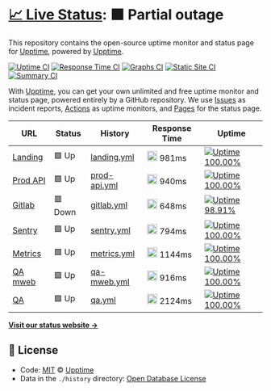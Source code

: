 # [📈 Live Status](https://demo.upptime.js.org): <!--live status--> **🟧 Partial outage**

This repository contains the open-source uptime monitor and status page for [Upptime](https://upptime.js.org), powered by [Upptime](https://github.com/upptime/upptime).

[![Uptime CI](https://github.com/koj-co/upptime/workflows/Uptime%20CI/badge.svg)](https://github.com/koj-co/upptime/actions?query=workflow%3A%22Uptime+CI%22)
[![Response Time CI](https://github.com/koj-co/upptime/workflows/Response%20Time%20CI/badge.svg)](https://github.com/koj-co/upptime/actions?query=workflow%3A%22Response+Time+CI%22)
[![Graphs CI](https://github.com/koj-co/upptime/workflows/Graphs%20CI/badge.svg)](https://github.com/koj-co/upptime/actions?query=workflow%3A%22Graphs+CI%22)
[![Static Site CI](https://github.com/koj-co/upptime/workflows/Static%20Site%20CI/badge.svg)](https://github.com/koj-co/upptime/actions?query=workflow%3A%22Static+Site+CI%22)
[![Summary CI](https://github.com/koj-co/upptime/workflows/Summary%20CI/badge.svg)](https://github.com/koj-co/upptime/actions?query=workflow%3A%22Summary+CI%22)

With [Upptime](https://upptime.js.org), you can get your own unlimited and free uptime monitor and status page, powered entirely by a GitHub repository. We use [Issues](https://github.com/upptime/upptime/issues) as incident reports, [Actions](https://github.com/upptime/upptime/actions) as uptime monitors, and [Pages](https://demo.upptime.js.org) for the status page.

<!--start: status pages-->
<!-- This summary is generated by Upptime (https://github.com/upptime/upptime) -->
<!-- Do not edit this manually, your changes will be overwritten -->

| URL                                            | Status  | History                                                                                | Response Time                                                                 | Uptime                                                                                                                                                                                                           |
| ---------------------------------------------- | ------- | -------------------------------------------------------------------------------------- | ----------------------------------------------------------------------------- | ---------------------------------------------------------------------------------------------------------------------------------------------------------------------------------------------------------------- |
| [Landing](https://anar.biz)                    | 🟩 Up   | [landing.yml](https://github.com/absk1317/uptime/commits/master/history/landing.yml)   | <img alt="Response time graph" src="./graphs/landing.png" height="20"> 981ms  | [![Uptime 100.00%](https://img.shields.io/endpoint?url=https%3A%2F%2Fraw.githubusercontent.com%2Fabsk1317%2Fuptime%2Fmaster%2Fapi%2Flanding%2Fuptime.json)](https://upptime.github.io/upptime/history/landing)   |
| [Prod API](https://api.anar.biz/public/health) | 🟩 Up   | [prod-api.yml](https://github.com/absk1317/uptime/commits/master/history/prod-api.yml) | <img alt="Response time graph" src="./graphs/prod-api.png" height="20"> 940ms | [![Uptime 100.00%](https://img.shields.io/endpoint?url=https%3A%2F%2Fraw.githubusercontent.com%2Fabsk1317%2Fuptime%2Fmaster%2Fapi%2Fprod-api%2Fuptime.json)](https://upptime.github.io/upptime/history/prod-api) |
| [Gitlab](https://vault.anar.biz)               | 🟥 Down | [gitlab.yml](https://github.com/absk1317/uptime/commits/master/history/gitlab.yml)     | <img alt="Response time graph" src="./graphs/gitlab.png" height="20"> 648ms   | [![Uptime 98.91%](https://img.shields.io/endpoint?url=https%3A%2F%2Fraw.githubusercontent.com%2Fabsk1317%2Fuptime%2Fmaster%2Fapi%2Fgitlab%2Fuptime.json)](https://upptime.github.io/upptime/history/gitlab)      |
| [Sentry](https://sentry.anar.biz)              | 🟩 Up   | [sentry.yml](https://github.com/absk1317/uptime/commits/master/history/sentry.yml)     | <img alt="Response time graph" src="./graphs/sentry.png" height="20"> 794ms   | [![Uptime 100.00%](https://img.shields.io/endpoint?url=https%3A%2F%2Fraw.githubusercontent.com%2Fabsk1317%2Fuptime%2Fmaster%2Fapi%2Fsentry%2Fuptime.json)](https://upptime.github.io/upptime/history/sentry)     |
| [Metrics](https://metrics.anar.biz)            | 🟩 Up   | [metrics.yml](https://github.com/absk1317/uptime/commits/master/history/metrics.yml)   | <img alt="Response time graph" src="./graphs/metrics.png" height="20"> 1144ms | [![Uptime 100.00%](https://img.shields.io/endpoint?url=https%3A%2F%2Fraw.githubusercontent.com%2Fabsk1317%2Fuptime%2Fmaster%2Fapi%2Fmetrics%2Fuptime.json)](https://upptime.github.io/upptime/history/metrics)   |
| [QA mweb](https://staging.anar.biz)            | 🟩 Up   | [qa-mweb.yml](https://github.com/absk1317/uptime/commits/master/history/qa-mweb.yml)   | <img alt="Response time graph" src="./graphs/qa-mweb.png" height="20"> 916ms  | [![Uptime 100.00%](https://img.shields.io/endpoint?url=https%3A%2F%2Fraw.githubusercontent.com%2Fabsk1317%2Fuptime%2Fmaster%2Fapi%2Fqa-mweb%2Fuptime.json)](https://upptime.github.io/upptime/history/qa-mweb)   |
| [QA](https://qa.anar.biz/public/health)        | 🟩 Up   | [qa.yml](https://github.com/absk1317/uptime/commits/master/history/qa.yml)             | <img alt="Response time graph" src="./graphs/qa.png" height="20"> 2124ms      | [![Uptime 100.00%](https://img.shields.io/endpoint?url=https%3A%2F%2Fraw.githubusercontent.com%2Fabsk1317%2Fuptime%2Fmaster%2Fapi%2Fqa%2Fuptime.json)](https://upptime.github.io/upptime/history/qa)             |

<!--end: status pages-->

[**Visit our status website →**](https://demo.upptime.js.org)

## 📄 License

- Code: [MIT](./LICENSE) © [Upptime](https://upptime.js.org)
- Data in the `./history` directory: [Open Database License](https://opendatacommons.org/licenses/odbl/1-0/)
